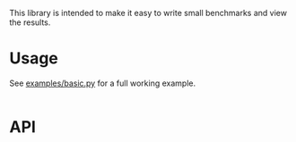 This library is intended to make it easy to write small benchmarks and view the results.

# Usage

See [examples/basic.py](examples/basic.py) for a full working example.

```python

```

# API